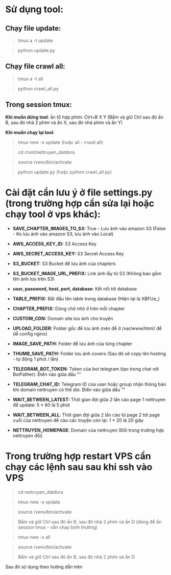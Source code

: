 # Sử dụng tool:

## Chạy file update:

> tmux a -t update

> python update.py

## Chạy file crawl all:

> tmux a -t all

> python crawl_all.py

## Trong session tmux:

**Khi muốn dừng tool**: ấn tổ hợp phím: Ctrl+B X Y (Bấm và giữ Ctrl sau đó ấn B, sau đó nhả 2 phím và ấn X, sau đó nhả phím và ấn Y)

**Khi muốn chạy lại tool**:

> tmux new -s update (hoặc all - crawl all)

> cd /root/nettruyen_datdora

> source /venv/bin/activate

> python update.py (hoặc python crawl_all.py)

# Cài đặt cần lưu ý ở file settings.py (trong trường hợp cần sửa lại hoặc chạy tool ở vps khác):

- **SAVE_CHAPTER_IMAGES_TO_S3:** True - Lưu ảnh vào amazon S3 (False - Ko lưu ảnh vào amazon S3, lưu ảnh vào Local)
- **AWS_ACCESS_KEY_ID:** S3 Access Key
- **AWS_SECRET_ACCESS_KEY:** S3 Secret Access Key
- **S3_BUCKET:** S3 Bucket để lưu ảnh của chapters
- **S3_BUCKET_IMAGE_URL_PREFIX:** Link ảnh lấy từ S3 (Không bao gồm tên ảnh lưu trên S3)

- **user, password, host, port, database**: Kết nối tới database
- **TABLE_PREFIX:** Bắt đầu tên table trong database (Hiện tại là XBFUe\_)
- **CHAPTER_PREFIX:** Dòng chữ nhỏ ở trên mỗi chapter

- **CUSTOM_CDN:** Domain site lưu ảnh cho truyện
- **UPLOAD_FOLDER:** Folder gốc để lưu ảnh (nên để ở /var/www/html/ để dễ config nginx)

- **IMAGE_SAVE_PATH:** Folder để lưu ảnh của từng chapter
- **THUMB_SAVE_PATH:** Folder lưu ảnh covers (Sau đó sẽ copy lên hosting - tự động 1 phút / lần)

- **TELEGRAM_BOT_TOKEN:** Token của bot telegram (tạo trong chat với BotFather). Điền vào giữa dấu ""
- **TELEGRAM_CHAT_ID:** Telegram ID của user hoặc group nhận thông báo khi domain nettruyen có thể die. Điền vào giữa dấu ""

- **WAIT_BETWEEN_LATEST:** Thời gian đợi giữa 2 lần cào page 1 nettruyen để update: 5 \* 60 là 5 phút
- **WAIT_BETWEEN_ALL**: Thời gian đợi giữa 2 lần cào từ page 2 tới page cuối của nettruyen để cào các truyện còn lại: 1 \* 20 là 20 giây

- **NETTRUYEN_HOMEPAGE**: Domain của nettruyen (Đổi trong trường hợp nettruyen đổi)

# Trong trường hợp restart VPS cần chạy các lệnh sau sau khi ssh vào VPS

> cd nettruyen_datdora

> tmux new -s update

> source /venv/bin/activate

> Bấm và giữ Ctrl sau đó ấn B, sau đó nhả 2 phím và ấn D (dùng để ẩn session tmux - vẫn chạy bình thường)

> tmux new -s all

> source /venv/bin/activate

> Bấm và giữ Ctrl sau đó ấn B, sau đó nhả 2 phím và ấn D

Sau đó sử dụng theo hướng dẫn trên
